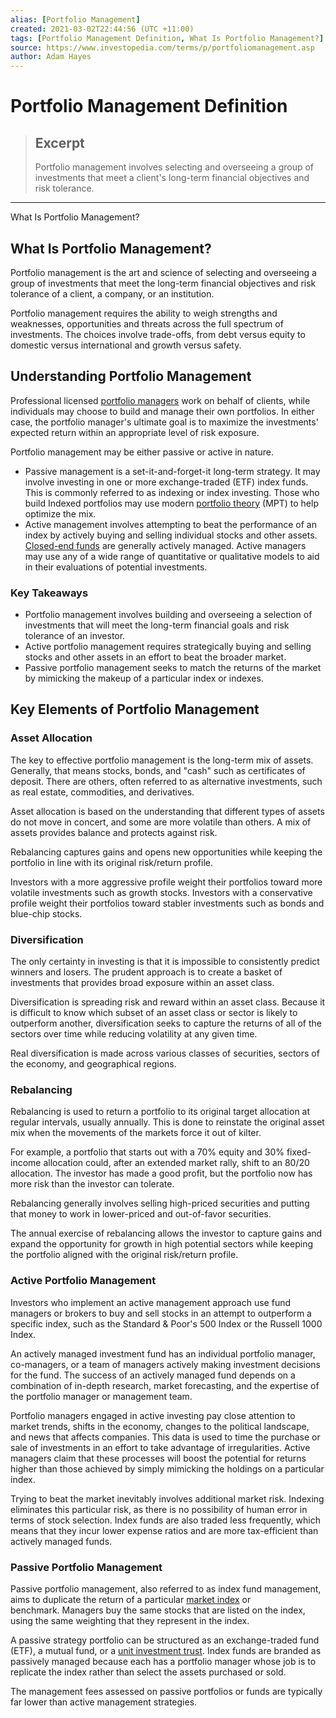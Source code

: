 ```yaml
---
alias: [Portfolio Management]
created: 2021-03-02T22:44:56 (UTC +11:00)
tags: [Portfolio Management Definition, What Is Portfolio Management?]
source: https://www.investopedia.com/terms/p/portfoliomanagement.asp
author: Adam Hayes
---
```


# Portfolio Management Definition

> ## Excerpt
> Portfolio management involves selecting and overseeing a group of investments that meet a client's long-term financial objectives and risk tolerance.

---

What Is Portfolio Management?
## What Is Portfolio Management?

Portfolio management is the art and science of selecting and overseeing a group of investments that meet the long-term financial objectives and risk tolerance of a client, a company, or an institution.

Portfolio management requires the ability to weigh strengths and weaknesses, opportunities and threats across the full spectrum of investments. The choices involve trade-offs, from debt versus equity to domestic versus international and growth versus safety.

## Understanding Portfolio Management

Professional licensed [portfolio managers](https://www.investopedia.com/articles/wealth-management/021816/portfolio-manager-job-description-average-salary.asp) work on behalf of clients, while individuals may choose to build and manage their own portfolios. In either case, the portfolio manager's ultimate goal is to maximize the investments' expected return within an appropriate level of risk exposure.

Portfolio management may be either passive or active in nature.

-   Passive management is a set-it-and-forget-it long-term strategy. It may involve investing in one or more exchange-traded (ETF) index funds. This is commonly referred to as indexing or index investing. Those who build Indexed portfolios may use modern [portfolio theory](https://www.investopedia.com/ask/answers/071515/how-can-i-measure-portfolio-variance.asp) (MPT) to help optimize the mix.
-   Active management involves attempting to beat the performance of an index by actively buying and selling individual stocks and other assets. [Closed-end funds](https://www.investopedia.com/terms/c/closed-endinvestment.asp) are generally actively managed. Active managers may use any of a wide range of quantitative or qualitative models to aid in their evaluations of potential investments.

### Key Takeaways

-   Portfolio management involves building and overseeing a selection of investments that will meet the long-term financial goals and risk tolerance of an investor.
-   Active portfolio management requires strategically buying and selling stocks and other assets in an effort to beat the broader market.
-   Passive portfolio management seeks to match the returns of the market by mimicking the makeup of a particular index or indexes.

## Key Elements of Portfolio Management

### Asset Allocation

The key to effective portfolio management is the long-term mix of assets. Generally, that means stocks, bonds, and "cash" such as certificates of deposit. There are others, often referred to as alternative investments, such as real estate, commodities, and derivatives.

Asset allocation is based on the understanding that different types of assets do not move in concert, and some are more volatile than others. A mix of assets provides balance and protects against risk.

Rebalancing captures gains and opens new opportunities while keeping the portfolio in line with its original risk/return profile.

Investors with a more aggressive profile weight their portfolios toward more volatile investments such as growth stocks. Investors with a conservative profile weight their portfolios toward stabler investments such as bonds and blue-chip stocks.

### Diversification

The only certainty in investing is that it is impossible to consistently predict winners and losers. The prudent approach is to create a basket of investments that provides broad exposure within an asset class.

Diversification is spreading risk and reward within an asset class. Because it is difficult to know which subset of an asset class or sector is likely to outperform another, diversification seeks to capture the returns of all of the sectors over time while reducing volatility at any given time.

Real diversification is made across various classes of securities, sectors of the economy, and geographical regions.

### Rebalancing

Rebalancing is used to return a portfolio to its original target allocation at regular intervals, usually annually. This is done to reinstate the original asset mix when the movements of the markets force it out of kilter.

For example, a portfolio that starts out with a 70% equity and 30% fixed-income allocation could, after an extended market rally, shift to an 80/20 allocation. The investor has made a good profit, but the portfolio now has more risk than the investor can tolerate.

Rebalancing generally involves selling high-priced securities and putting that money to work in lower-priced and out-of-favor securities.

The annual exercise of rebalancing allows the investor to capture gains and expand the opportunity for growth in high potential sectors while keeping the portfolio aligned with the original risk/return profile.

### Active Portfolio Management

Investors who implement an active management approach use fund managers or brokers to buy and sell stocks in an attempt to outperform a specific index, such as the Standard & Poor's 500 Index or the Russell 1000 Index.

An actively managed investment fund has an individual portfolio manager, co-managers, or a team of managers actively making investment decisions for the fund. The success of an actively managed fund depends on a combination of in-depth research, market forecasting, and the expertise of the portfolio manager or management team.

Portfolio managers engaged in active investing pay close attention to market trends, shifts in the economy, changes to the political landscape, and news that affects companies. This data is used to time the purchase or sale of investments in an effort to take advantage of irregularities. Active managers claim that these processes will boost the potential for returns higher than those achieved by simply mimicking the holdings on a particular index.

Trying to beat the market inevitably involves additional market risk. Indexing eliminates this particular risk, as there is no possibility of human error in terms of stock selection. Index funds are also traded less frequently, which means that they incur lower expense ratios and are more tax-efficient than actively managed funds.

### Passive Portfolio Management

Passive portfolio management, also referred to as index fund management, aims to duplicate the return of a particular [market index](https://www.investopedia.com/terms/m/marketindex.asp) or benchmark. Managers buy the same stocks that are listed on the index, using the same weighting that they represent in the index.

A passive strategy portfolio can be structured as an exchange-traded fund (ETF), a mutual fund, or a [unit investment trust](https://www.investopedia.com/terms/u/uit.asp). Index funds are branded as passively managed because each has a portfolio manager whose job is to replicate the index rather than select the assets purchased or sold.

The management fees assessed on passive portfolios or funds are typically far lower than active management strategies.
